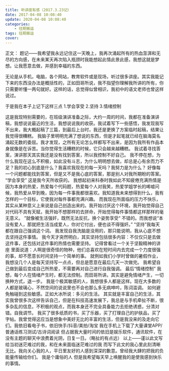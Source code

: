 ```yaml
---
title: 听讲座有感（2017.3.23记）
date: 2017-04-08 10:08:40
update: 2020-04-08 10:08:40
categories:
    - 往期搬运
tags: 往期搬运
cover:
---
```


正文：
     题记——我希望我永远记住这一天晚上，我再次涌起所有的热血澎湃和无尽的方向感，在未来某天再次陷入瓶颈时我能想起此情此景此感，我想这就是梦想。让我愿意去做，并感到幸福的东西。

无论是从手机，电脑，各个网站，教育软件或是现场，听过很多讲座。其实我能记下来的东西没办法是概括性的，正如田哥所说，我不指望你理解我所讲的所有，你只需要听懂一两句就好。这样的话，总觉得似曾相识，我初中的语文老师也曾这样说过。

于是我在本子上记下这样三点
1.学会享受
2.坚持
3.情绪控制

这是我现特别需要的，在班级演讲准备之际，大约一周的时间，我都在准备演讲稿，我想说说最近的生活，我想说说我的收获。我试着写下一些感悟，我发现我写不出来，我大概起稿了三篇，到最后上台时，我还是更换了方案临时起稿，结果让我觉得很糟糕。
我脑子里明明充满了想说的东西，但是才起笔就已经在脑海莫名涌起无数的委屈。我才发现，之所有无论怎么样都写不出来，是因为我所有作品本身就像是在诉苦。当你觉得生活糟糕的时候，它只会越来越糟糕。
我试着寻找答案，演讲那天其实我还是没有找到答案，所以我控制不好自己。
我不停在想，为什么我现在这么不积极，如此没有斗志，为什么明明想去做，却总是心有余而力不足？我的初心到底是什么？我喜欢我现在的每一天吗？我努力是为什么？
好像每一个问题都能找到答案，但是又不是我心底的答案，那是别人对我所期盼的答案。
“学会享受” 这是我今天所收获的。
我想起初来科泰时我如此不知疲倦充满热情是因为本身的热爱，热爱每个代码题，热爱每个人对我笑，热爱学姐学长的唏嘘问候，我热爱从早到晚，因为每一件事我都很喜欢。我知道我未来想得到什么，我有怎样的一个目标，它使我对每件事都充满兴趣。
而我现在所面临的压力不快乐，其实从某种意义上来说是自己创造出来的。我开始讨厌这个环境，我开始觉得自己对代码不具有天赋，我开始不想那样的去拼命，开始觉得每件事情都这样那样的毫无意义。
”就像被生活强奸，既然无法反抗，换个姿势享受“ 不错的。而我想说“本没有爱人，那就把生活当成爱人，你对它付出，便也谈不得强奸。”
“坚持”我每天都在跟自己强调这个词。
我发现自我洗脑是没用的，那只能说明，我从心底不想去坚持这件事情。
我今天才突然明白，其实坚持包括很多内容：不仅仅只是去做这件事，还包括对这件事的热情也需要坚持。
记得曾看过一个关于坚毅精神的讲座  里面说道：人啊是很奇怪的物种，他们总喜欢在短时间内去完成一个力度很强的事，却不愿意长时间坚持一个简单的事。  就例如我们小学时曾做的暑假作业，我想没几个人是每天坚持写一点点，但总是愿意在最后几天一次做完。
我希望自己做到最后变成自己所热爱，不需要再对自己进行自我强调。
最后“情绪控制”
我想，每个人在情绪产生时，都无法控制。而田哥所讲。其实是避免情绪产生，一切换种方式，退一步。
我是个极其敏感的人，我想很多人都是这样。现在大多数的人都是玻璃心，不然空间的说说里也不会也那么多无病呻吟，陈词滥调。
如何避免触碰到这些敏感。正如大冰所说：多元的生活。
其实就是丰富自己的生活，其实我曾很多次这样告诉自己，但是在科技高速发展下，我总是与手机牵扯不断，很多杂乱的信息，不积极的观点，而我本身还不完全具备能力去拒绝诱惑，分清对错。自我调节。
我买了很多纸质的书，买了乐器，买了打理自己的护肤品，买了字帖。我曾觉得这应当是想象中美好无比的丰富的生活，但是我没来的及走向它们。我依旧看电子书，依旧快手/抖音/美拍/淘宝   我在手机上下载了大量课堂APP/普通话练习测试/古诗词阅读   但占据我大量时间的依旧是娱乐软件，通讯软件，在没有主题的聊天中浪费着光阴，日复一日。（略扯的有点远）
以上——谨以此文写给当初迷茫难过的我，和在未来面临迷茫难过的我
而写下此文的我心里此刻清晰无比。我向关心我的人，平日里友好的人感到深深的歉意。曾经我大肆的把我的负能量传输给你们。
我是个庸俗的人  但是我希望每天早上唤醒我的是使我感到快乐的事情。